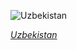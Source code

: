 
![Uzbekistan](https://www.gstatic.com/prettyearth/assets/full/1620.jpg)

*[Uzbekistan](https://www.google.com/maps/@44.487063,60.865137,11z/data=!3m1!1e3)*
